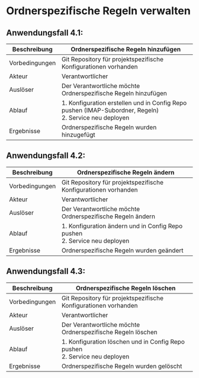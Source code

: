 # Ordnerspezifische Regeln verwalten

## Anwendungsfall 4.1:

| Beschreibung | Ordnerspezifische Regeln hinzufügen |
| ------------- | --- |
| Vorbedingungen | Git Repository für projektspezifische Konfigurationen vorhanden |
| Akteur | Verantwortlicher |
| Auslöser | Der Verantwortliche möchte Ordnerspezifische Regeln hinzufügen |
| Ablauf | 1. Konfiguration erstellen und in Config Repo pushen (IMAP-Subordner, Regeln) <br/> 2. Service neu deployen |
| Ergebnisse | Ordnerspezifische Regeln wurden hinzugefügt |

## Anwendungsfall 4.2:

| Beschreibung | Ordnerspezifische Regeln ändern |
| ------------- | --- |
| Vorbedingungen | Git Repository für projektspezifische Konfigurationen vorhanden |
| Akteur | Verantwortlicher |
| Auslöser | Der Verantwortliche möchte Ordnerspezifische Regeln ändern |
| Ablauf | 1. Konfiguration ändern und in Config Repo pushen <br/> 2. Service neu deployen |
| Ergebnisse | Ordnerspezifische Regeln wurden geändert |

## Anwendungsfall 4.3:

| Beschreibung | Ordnerspezifische Regeln löschen |
| ------------- | --- |
| Vorbedingungen | Git Repository für projektspezifische Konfigurationen vorhanden |
| Akteur | Verantwortlicher |
| Auslöser | Der Verantwortliche möchte Ordnerspezifische Regeln löschen |
| Ablauf | 1. Konfiguration löschen und in Config Repo pushen <br/> 2. Service neu deployen |
| Ergebnisse | Ordnerspezifische Regeln wurden gelöscht |
